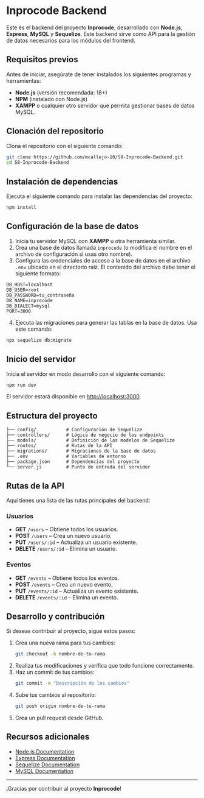 
# Inprocode Backend

Este es el backend del proyecto **Inprocode**, desarrollado con **Node.js**, **Express**, **MySQL** y **Sequelize**. Este backend sirve como API para la gestión de datos necesarios para los módulos del frontend.

## Requisitos previos

Antes de iniciar, asegúrate de tener instalados los siguientes programas y herramientas:

- **Node.js** (versión recomendada: 18+)
- **NPM** (instalado con Node.js)
- **XAMPP** o cualquier otro servidor que permita gestionar bases de datos MySQL.

## Clonación del repositorio

Clona el repositorio con el siguiente comando:

```bash
git clone https://github.com/mcallejo-10/S8-Inprocode-Backend.git
cd S8-Inprocode-Backend
```

## Instalación de dependencias

Ejecuta el siguiente comando para instalar las dependencias del proyecto:

```bash
npm install
```

## Configuración de la base de datos

1. Inicia tu servidor MySQL con **XAMPP** u otra herramienta similar. 
2. Crea una base de datos llamada `inprocode` (o modifica el nombre en el archivo de configuración si usas otro nombre).  
3. Configura las credenciales de acceso a la base de datos en el archivo `.env` ubicado en el directorio raíz. El contenido del archivo debe tener el siguiente formato:

```env
DB_HOST=localhost
DB_USER=root
DB_PASSWORD=tu_contraseña
DB_NAME=inprocode
DB_DIALECT=mysql
PORT=3000
```

4. Ejecuta las migraciones para generar las tablas en la base de datos. Usa este comando:

```bash
npx sequelize db:migrate
```

## Inicio del servidor

Inicia el servidor en modo desarrollo con el siguiente comando:

```bash
npm run dev
```

El servidor estará disponible en [http://localhost:3000](http://localhost:3000).

## Estructura del proyecto

```plaintext
├── config/           # Configuración de Sequelize
├── controllers/      # Lógica de negocio de los endpoints
├── models/           # Definición de los modelos de Sequelize
├── routes/           # Rutas de la API
├── migrations/       # Migraciones de la base de datos
├── .env              # Variables de entorno
├── package.json      # Dependencias del proyecto
└── server.js         # Punto de entrada del servidor
```

## Rutas de la API

Aquí tienes una lista de las rutas principales del backend:

### Usuarios
- **GET** `/users` – Obtiene todos los usuarios.
- **POST** `/users` – Crea un nuevo usuario.
- **PUT** `/users/:id` – Actualiza un usuario existente.
- **DELETE** `/users/:id` – Elimina un usuario.

### Eventos
- **GET** `/events` – Obtiene todos los eventos.
- **POST** `/events` – Crea un nuevo evento.
- **PUT** `/events/:id` – Actualiza un evento existente.
- **DELETE** `/events/:id` – Elimina un evento.

## Desarrollo y contribución

Si deseas contribuir al proyecto, sigue estos pasos:

1. Crea una nueva rama para tus cambios:
   ```bash
   git checkout -b nombre-de-tu-rama
   ```
2. Realiza tus modificaciones y verifica que todo funcione correctamente.
3. Haz un commit de tus cambios:
   ```bash
   git commit -m "Descripción de los cambios"
   ```
4. Sube tus cambios al repositorio:
   ```bash
   git push origin nombre-de-tu-rama
   ```
5. Crea un pull request desde GitHub.

## Recursos adicionales

- [Node.js Documentation](https://nodejs.org/en/docs/)
- [Express Documentation](https://expressjs.com/)
- [Sequelize Documentation](https://sequelize.org/)
- [MySQL Documentation](https://dev.mysql.com/doc/)

---

¡Gracias por contribuir al proyecto **Inprocode**!

